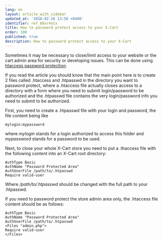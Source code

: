 ```yaml
---
lang: en
layout: article_with_sidebar
updated_at: '2018-02-26 13:56 +0400'
identifier: ref_68xr4sCx
title: How to password protect access to your X-Cart
order: 100
published: true
description: How to password protect access to your X-Cart
---
```

Sometimes it may be necessary to close/limit access to your website or the cart admin area for security or developing issues. This can be done using [htaccess password protection](http://www.htaccesstools.com/articles/password-protection/ "How to password protect access to your X-Cart").

If you read the article you should know that the main point here is to create 2 files called .htaccess and .htpasswd in the directory you want to password protect, where a .htaccess file actually closes access to a directory with a form where you need to submit login/password to be authorized and the .htpasswd file contains the very login/password info you need to submit to be authorized.  

First, you need to create a .htpasswd file with your login and password, the file content being like 

```
mylogin:mypassword
```

where _mylogin_ stands for a login authorized to access this folder and _mypassword_ stands for a password to be used.

Next, to close your whole X-Cart store you need to put a .thaccess file with the following content into an X-Cart root directory:

```
AuthType Basic
AuthName "Password Protected Area"
AuthUserFile /path/to/.htpasswd
Require valid-user
```

Where _/path/to/.htpasswd_ should be changed with the full path to your .htpasswd.

If you need to password protect the store admin area only, the .htaccess file content should be as follows:

```
AuthType Basic
AuthName "Password Protected Area"
AuthUserFile /path/to/.htpasswd
<Files "admin.php">
Require valid-user
</Files>
```
